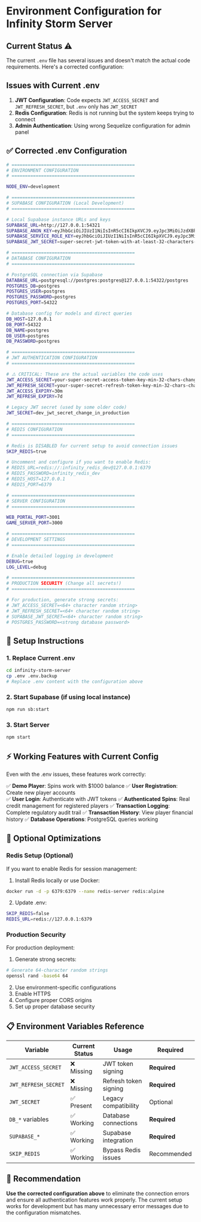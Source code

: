 # Environment Configuration for Infinity Storm Server

## Current Status ⚠️

The current `.env` file has several issues and doesn't match the actual code requirements. Here's a corrected configuration:

## Issues with Current .env

1. **JWT Configuration**: Code expects `JWT_ACCESS_SECRET` and `JWT_REFRESH_SECRET`, but `.env` only has `JWT_SECRET`
2. **Redis Configuration**: Redis is not running but the system keeps trying to connect
3. **Admin Authentication**: Using wrong Sequelize configuration for admin panel

## ✅ Corrected .env Configuration

```bash
# ==============================================
# ENVIRONMENT CONFIGURATION
# ==============================================

NODE_ENV=development

# ==============================================
# SUPABASE CONFIGURATION (Local Development)
# ==============================================

# Local Supabase instance URLs and keys
SUPABASE_URL=http://127.0.0.1:54321
SUPABASE_ANON_KEY=eyJhbGciOiJIUzI1NiIsInR5cCI6IkpXVCJ9.eyJpc3MiOiJzdXBhYmFzZS1kZW1vIiwicm9sZSI6ImFub24iLCJleHAiOjE5ODM4MTI5OTZ9.CRXP1A7WOeoJeXxjNni43kdQwgnWNReilDMblYTn_I0
SUPABASE_SERVICE_ROLE_KEY=eyJhbGciOiJIUzI1NiIsInR5cCI6IkpXVCJ9.eyJpc3MiOiJzdXBhYmFzZS1kZW1vIiwicm9sZSI6InNlcnZpY2Vfcm9sZSIsImV4cCI6MTk4MzgxMjk5Nn0.EGIM96RAZx35lJzdJsyH-qQwv8Hdp7fsn3W0YpN81IU
SUPABASE_JWT_SECRET=super-secret-jwt-token-with-at-least-32-characters-long

# ==============================================
# DATABASE CONFIGURATION
# ==============================================

# PostgreSQL connection via Supabase
DATABASE_URL=postgresql://postgres:postgres@127.0.0.1:54322/postgres
POSTGRES_DB=postgres
POSTGRES_USER=postgres
POSTGRES_PASSWORD=postgres
POSTGRES_PORT=54322

# Database config for models and direct queries
DB_HOST=127.0.0.1
DB_PORT=54322
DB_NAME=postgres
DB_USER=postgres
DB_PASSWORD=postgres

# ==============================================
# JWT AUTHENTICATION CONFIGURATION
# ==============================================

# ⚠️ CRITICAL: These are the actual variables the code uses
JWT_ACCESS_SECRET=your-super-secret-access-token-key-min-32-chars-change-in-production
JWT_REFRESH_SECRET=your-super-secret-refresh-token-key-min-32-chars-change-in-production
JWT_ACCESS_EXPIRY=30m
JWT_REFRESH_EXPIRY=7d

# Legacy JWT secret (used by some older code)
JWT_SECRET=dev_jwt_secret_change_in_production

# ==============================================
# REDIS CONFIGURATION
# ==============================================

# Redis is DISABLED for current setup to avoid connection issues
SKIP_REDIS=true

# Uncomment and configure if you want to enable Redis:
# REDIS_URL=redis://:infinity_redis_dev@127.0.0.1:6379
# REDIS_PASSWORD=infinity_redis_dev
# REDIS_HOST=127.0.0.1
# REDIS_PORT=6379

# ==============================================
# SERVER CONFIGURATION
# ==============================================

WEB_PORTAL_PORT=3001
GAME_SERVER_PORT=3000

# ==============================================
# DEVELOPMENT SETTINGS
# ==============================================

# Enable detailed logging in development
DEBUG=true
LOG_LEVEL=debug

# ==============================================
# PRODUCTION SECURITY (Change all secrets!)
# ==============================================

# For production, generate strong secrets:
# JWT_ACCESS_SECRET=<64+ character random string>
# JWT_REFRESH_SECRET=<64+ character random string>  
# SUPABASE_JWT_SECRET=<64+ character random string>
# POSTGRES_PASSWORD=<strong database password>
```

## 🚀 Setup Instructions

### 1. Replace Current .env
```bash
cd infinity-storm-server
cp .env .env.backup
# Replace .env content with the configuration above
```

### 2. Start Supabase (if using local instance)
```bash
npm run sb:start
```

### 3. Start Server
```bash
npm start
```

## ⚡ Working Features with Current Config

Even with the .env issues, these features work correctly:

✅ **Demo Player**: Spins work with $1000 balance
✅ **User Registration**: Create new player accounts  
✅ **User Login**: Authenticate with JWT tokens
✅ **Authenticated Spins**: Real credit management for registered players
✅ **Transaction Logging**: Complete regulatory audit trail
✅ **Transaction History**: View player financial history
✅ **Database Operations**: PostgreSQL queries working

## 🔧 Optional Optimizations

### Redis Setup (Optional)
If you want to enable Redis for session management:

1. Install Redis locally or use Docker:
```bash
docker run -d -p 6379:6379 --name redis-server redis:alpine
```

2. Update .env:
```bash
SKIP_REDIS=false
REDIS_URL=redis://127.0.0.1:6379
```

### Production Security
For production deployment:

1. Generate strong secrets:
```bash
# Generate 64-character random strings
openssl rand -base64 64
```

2. Use environment-specific configurations
3. Enable HTTPS
4. Configure proper CORS origins
5. Set up proper database security

## 📋 Environment Variables Reference

| Variable | Current Status | Usage | Required |
|----------|----------------|--------|----------|
| `JWT_ACCESS_SECRET` | ❌ Missing | JWT token signing | **Required** |
| `JWT_REFRESH_SECRET` | ❌ Missing | Refresh token signing | **Required** |
| `JWT_SECRET` | ✅ Present | Legacy compatibility | Optional |
| `DB_*` variables | ✅ Working | Database connections | **Required** |
| `SUPABASE_*` | ✅ Working | Supabase integration | **Required** |
| `SKIP_REDIS` | ✅ Working | Bypass Redis issues | Recommended |

## 🎯 Recommendation

**Use the corrected configuration above** to eliminate the connection errors and ensure all authentication features work properly. The current setup works for development but has many unnecessary error messages due to the configuration mismatches.